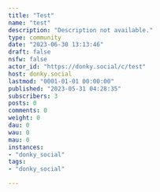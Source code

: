 ```yaml
---
title: "Test" 
name: "test"
description: "Description not available."
type: community
date: "2023-06-30 13:13:46"
draft: false
nsfw: false
actor_id: "https://donky.social/c/test"
host: donky.social
lastmod: "0001-01-01 00:00:00"
published: "2023-05-31 04:28:35"
subscribers: 3
posts: 0
comments: 0
weight: 0
dau: 0
wau: 0
mau: 0
instances:
- "donky_social"
tags: 
- "donky_social"

---
```

